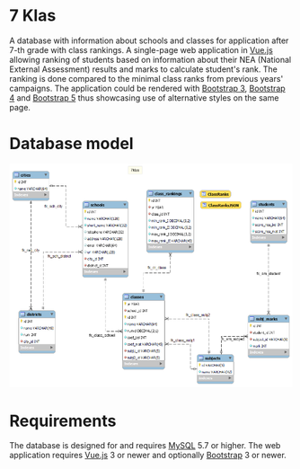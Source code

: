 # 7 Klas

A database with information about schools and classes for application after
7-th grade with class rankings. A single-page web application in [Vue.js](https://vuejs.org/)
allowing ranking of students based on information about their NEA (National
External Assessment) results and marks to calculate student's rank. The ranking
is done compared to the minimal class ranks from previous years' campaigns.
The application could be rendered with [Bootstrap 3](https://getbootstrap.com/docs/3.4/),
[Bootstrap 4](https://getbootstrap.com/docs/4.6/getting-started/introduction/)
and [Bootstrap 5](https://getbootstrap.com/docs/5.3/getting-started/introduction/)
thus showcasing use of alternative styles on the same page.

# Database model

![7klas Model](db/model/7klas.png)

# Requirements

The database is designed for and requires [MySQL](https://www.mysql.com/) 5.7
or higher. The web application requires [Vue.js](https://vuejs.org/) 3
or newer and optionally [Bootstrap](https://getbootstrap.com/) 3 or newer.
